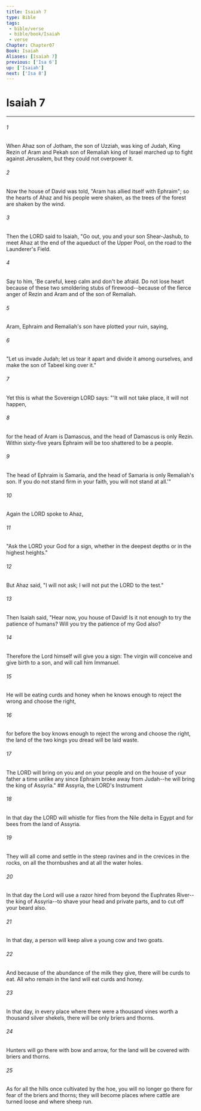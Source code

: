 ```yaml
---
title: Isaiah 7
type: Bible
tags:
 - bible/verse
 - bible/book/Isaiah
 - verse
Chapter: Chapter07
Book: Isaiah
Aliases: [Isaiah 7]
previous: ['Isa 6']
up: ['Isaiah']
next: ['Isa 8']
---
```

# Isaiah 7

***


###### 1 
When Ahaz son of Jotham, the son of Uzziah, was king of Judah, King Rezin of Aram and Pekah son of Remaliah king of Israel marched up to fight against Jerusalem, but they could not overpower it. 

###### 2 
Now the house of David was told, "Aram has allied itself with Ephraim"; so the hearts of Ahaz and his people were shaken, as the trees of the forest are shaken by the wind. 

###### 3 
Then the LORD said to Isaiah, "Go out, you and your son Shear-Jashub, to meet Ahaz at the end of the aqueduct of the Upper Pool, on the road to the Launderer's Field. 

###### 4 
Say to him, 'Be careful, keep calm and don't be afraid. Do not lose heart because of these two smoldering stubs of firewood--because of the fierce anger of Rezin and Aram and of the son of Remaliah. 

###### 5 
Aram, Ephraim and Remaliah's son have plotted your ruin, saying, 

###### 6 
"Let us invade Judah; let us tear it apart and divide it among ourselves, and make the son of Tabeel king over it." 

###### 7 
Yet this is what the Sovereign LORD says: "'It will not take place, it will not happen, 

###### 8 
for the head of Aram is Damascus, and the head of Damascus is only Rezin. Within sixty-five years Ephraim will be too shattered to be a people. 

###### 9 
The head of Ephraim is Samaria, and the head of Samaria is only Remaliah's son. If you do not stand firm in your faith, you will not stand at all.'" 

###### 10 
Again the LORD spoke to Ahaz, 

###### 11 
"Ask the LORD your God for a sign, whether in the deepest depths or in the highest heights." 

###### 12 
But Ahaz said, "I will not ask; I will not put the LORD to the test." 

###### 13 
Then Isaiah said, "Hear now, you house of David! Is it not enough to try the patience of humans? Will you try the patience of my God also? 

###### 14 
Therefore the Lord himself will give you a sign: The virgin will conceive and give birth to a son, and will call him Immanuel. 

###### 15 
He will be eating curds and honey when he knows enough to reject the wrong and choose the right, 

###### 16 
for before the boy knows enough to reject the wrong and choose the right, the land of the two kings you dread will be laid waste. 

###### 17 
The LORD will bring on you and on your people and on the house of your father a time unlike any since Ephraim broke away from Judah--he will bring the king of Assyria." ## Assyria, the LORD's Instrument 

###### 18 
In that day the LORD will whistle for flies from the Nile delta in Egypt and for bees from the land of Assyria. 

###### 19 
They will all come and settle in the steep ravines and in the crevices in the rocks, on all the thornbushes and at all the water holes. 

###### 20 
In that day the Lord will use a razor hired from beyond the Euphrates River--the king of Assyria--to shave your head and private parts, and to cut off your beard also. 

###### 21 
In that day, a person will keep alive a young cow and two goats. 

###### 22 
And because of the abundance of the milk they give, there will be curds to eat. All who remain in the land will eat curds and honey. 

###### 23 
In that day, in every place where there were a thousand vines worth a thousand silver shekels, there will be only briers and thorns. 

###### 24 
Hunters will go there with bow and arrow, for the land will be covered with briers and thorns. 

###### 25 
As for all the hills once cultivated by the hoe, you will no longer go there for fear of the briers and thorns; they will become places where cattle are turned loose and where sheep run. 
